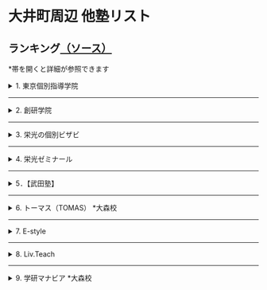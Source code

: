 # 大井町周辺 他塾リスト

## ランキング[（ソース）](https://www.jyukunavi.jp/rank/s1133228.html?gclid=EAIaIQobChMI0ZzTyfyY7wIVGHZgCh3l0gLmEAAYBCAAEgLOn_D_BwE)
*帯を開くと詳細が参照できます

<details>
<summary>1. 東京個別指導学院</summary>

# 東京個別指導学院 大井町教室
*必須項目は★マーク
- [★所在地](#所在地)
- [★大井町教室までのアクセス](#大井町教室までのアクセス)
- [★電話番号](#電話番号)
- [会社概要](#会社概要)
- [★特徴（アピールポイント）](#特徴アピールポイント)
- [大井町教室の進学実績](#大井町教室の指導実績)
- [★口コミ](#口コミ-ソース)
- [★料金詳細](#料金詳細-ソース)

[全体的情報詳細のソース](https://www.kobetsu.co.jp/school/detail/161/)

## 所在地
[〒 140-0014 東京都品川区大井１－１０－３YKビル　５Ｆ](https://www.google.co.jp/maps/place/%E6%9D%B1%E4%BA%AC%E5%80%8B%E5%88%A5%E6%8C%87%E5%B0%8E%E5%AD%A6%E9%99%A2+%E5%A4%A7%E4%BA%95%E7%94%BA%E6%95%99%E5%AE%A4%EF%BC%88%E5%80%8B%E5%88%A5%E6%8C%87%E5%B0%8E%E5%A1%BE%EF%BC%89/@35.6074414,139.7331968,15z/data=!4m5!3m4!1s0x0:0xca5f8bca7d64ed0f!8m2!3d35.6074414!4d139.7331968?hl=ja&shorturl=1)

## 大井町教室までのアクセス
JR大井町駅中央改札を出て右手の階段から1Fへ下りると、正面に「阪急百貨店（大井食品館)」、右方向に「イトーヨーカドー(大井町店)」、その右に東急大井町駅が見えます。東急大井町駅方面に進み、突き当たりを左折して「イトーヨーカドー」に沿って約100m進むとある「YKビル」の5Fが大井町教室です。※1Fに「紳士服のアオキ(大井町駅前店)」があります。

- ＪＲ京浜東北線　大井町駅　西口　徒歩２分
- 東京臨海高速鉄道りんかい線　大井町駅　出口B　徒歩２分
- 東急大井町線　大井町駅　改札口　徒歩２分

## 電話番号
0120-79-3759（月～土：9:30～21:30　日・祝：9:30～21:30）

## 会社概要
### 沿革
株式会社東京個別指導学院は、東京都新宿区に本社を置く、個別指導教育を中心とした教育関連企業。1965年6月、葵商事株式会社の商号をもって設立。1985年、馬場信治氏によって、有限会社日本教育研究会（実質上の存続会社）が設立された。1998年9月、株式の額面を1株50,000円から1株500円に変更するため、葵商事（形式上の存続会社）と合併。同日をもって商号を、株式会社日本教育研究会に変更した。1999年12月15日付けで称号を株式会社日本教育研究会より、株式会社東京個別指導学院に変更した。

### 事業内容
東京個別指導学院は、生徒1人ひとりの「目的別」「能力別」「性格別」に対応した学習指導を行う。個別指導塾事業を中心とし、ベネッセサイエンス教室・ベネッセ文章表現教室事業、CCDnet事業も展開している。

### 経営方針
東京個別指導学院は、成績向上を目的として勉強を教えるだけではなく、子どもたちが学習上の成功体験を積むことにより自信をもち、「やればできるという自信　チャレンジする喜び　夢を持つ事の大切さ　私たちはこの3つの教育理念とホスピタリティをすべての企業活動の基軸とし笑顔あふれる「人の未来」に貢献する」との企業理念に基づいて持続的な企業価値の向上を実現することを基本方針としている。

## 特徴（アピールポイント）
～大井町教室の特徴～
- [伸ばす/指導メソッド]
  - 受験合格も、成績アップも。1人ひとりの目標達成をサポート。
- [導く/学習システム]
  - 学習計画から進捗管理まで。お子さまにぴったりの学び方をご提案。
- [支える/サポート体制]
  - 通いやすい、学びやすい。自由度の高い通塾スタイル＆学習環境。

～大井町教室の特徴（詳細）～
- [特徴1]
  - あなたが勉強したいときにいつでも使える自習室完備！ 自習スペースは開校時であれば、 いつでも使えて質問もできます。
  - 「授業は週2日 + 自習週4日」で毎日来るという生徒さんも沢山いらっしゃいます。　利用時間に関しましてはお気軽にご相談ください。 
- [特徴2]
  - あなたが選んだ先生だから、やる気もUPします。
  - 東京個別なら先生が選べる、担当講師制度があります！ 「やる気」には講師との相性が大事です。 学校や今までの塾の先生で「合わないなぁ」と感じた経験はありませんか？
  - 東京個別なら受験までの信頼できるあなたのパートナーを指名することが可能です。 分からないところはもちろん、勉強の方法や過去問題・弱点の分析など、あなたの選んだ担当の先生が親身に対応してくれるので、もうあなたは受験やテストまで「一人じゃありません」。
  - また、東京個別なら選べる講師、選べる日程なので、部活動との両立も可能です。
- [特徴3]
  - あなたの夢や目標に合わせた、あなただけの授業を提供します。
  - 先生が用意する授業をただ進めるだけでなく、学校の授業でわからなかったところや宿題の質問にもお答えします。
  - 勉強方法や進め方、持っている特徴や癖は人それぞれ違います。あなたにピッタリな勉強法で自信をつけませんか？
- [特徴4]
  - あなたの夢が加速する！個別 × 映像授業＜V - style＞で3倍の効率のより学習スピードを実現！
  - 映像授業については「見っぱなし」「やりっぱなし」という不安や問題点をイメージされる方も多いのではありませんか？？　しかし、東京個別指導学院の映像授業＜V - style＞は違います！
  - 映像を見るだけではなく、専門の問題集と合わせて【高速演習】が可能となり、利用状況や理解状況の把握、【進捗管理】を行う面談も毎週実施いたします。
  - しかも自宅や学校、教室で24時間好きな時に何度も見られる手軽さ。お持ちのPCやスマートフォンからも視聴が可能だからいつでも見られます。


～安心して通える、快適に過ごせる充実の学習環境～
- 無料で使用できる自習席。集中しやすいと評判です。
- 対応テキストは十分な種類・量を準備。お子さまの課題や目標に合わせて対応していきます。
- 大井町教室近隣の学校情報を把握。行事や定期テストにしっかりと対応しています。

～高校生・中学生・小学生 目的別メニュー～  
[高校生]  
1人ひとりの目標にぴったりの対策を。
- 大学受験対策
- 定期テスト対策
- 推薦対策
- 英語資格検定対策
- 内部進学対策

[中学生]  
志望校合格、成績アップ、1人ひとりの目標に完全対応。
- 高校受験対策
- 私立中補修・内部進学
- 定期テスト対策
- 英語検定対策

[小学生]  
1人ひとりの学びを伸ばす、目的別学習プラン。
- 中学受験対策
- 英語対策
- 中学入学準備
- 小学校サポート



## 大井町教室の指導実績
[高校]  
-公立-  
日比谷高等学校、小山台高等学校、国際高等学校、三田高等学校、目黒高等学校、雪谷高等学校、つばさ総合高等学校、世田谷総合高等学校、美原高等学校、桜町高等学校、大崎高等学校、八潮高等学校、太田桜台高等学校、田園調布高等学校、広尾高等学校、上野高等学校、両国高等学校、桜修館中等教育学校

-国立・私立-  
かえつ有明高等学校、学習院高等科、駒澤大学高等学校、慶應義塾高等学校、香蘭女学校高等科、女子聖学院高等学校、森村学園高等部、杉並学院高等学校、正則高等学校、青陵高等学校、川村高等学校、多摩大学目黒高等学校、大原学園高等学校、東海大学付属高輪台高等学校、日本大学豊山女子高等学校、朋友学院高等学校、立正大学付属立正高等学校、雙葉高等学校、國學院高等学校

[中学校]  
-公立-  
小石川中等教育学校、桜修館中等教育学校、伊藤学園、日野学園、品川学園中学校、八潮学園中学校、港南中学校、大崎中学校、浜川中学校、東海中学校、戸越中学校

-国立・私立-  
開成中学校、桜蔭中学校、高輪中学校、青陵中学校、東京女学館中学校、多摩大学目黒中学校、安田学園中学校、八雲学園中学校、トキワ松学園中学校、学習院女子中等科、立正大学付属立正中学校、大妻中学校、帝京中学校、本郷中学校

[小学校]  
-公立-  
豊葉の杜学園小学校、立川小学校、伊藤学園小学校、品川学園小学校、日野学園、城南第二小学校、御殿山小学校、馬込第三小学校、台場小学校、戸越小学校、港南小学校

-国立・私立-  
立教小学校、学習院初等科、小野学園小学校、昭和女子大学付属昭和小学校、新渡戸文化小学校

## 口コミ [(ソース)](https://www.jyukunavi.jp/hyouban/blist/k31696.html)

### 料金
- 特に不満はないです。指導料と会員管理費が別になっておりわかりやすいと思います。
- 料金は個別抗議なので、多少高くても仕方ないと思ってますが、安くはないです。
- １対２(違う学年の学生が一人の先生に教えてもらう)なので、料金が高くなるかとはわかりますが、やはり、割高感はあります。
- 高すぎるというわけではないかもしれませんが、やはり高いです。
- 料金は高いと思いますが、個別指導なので仕方ない部分もあるとは思います。
- 個別なので仕方ないとは思いますが高いと思います。
- 個別なので料金は高いです。受験期には料金も更に上がりますが、その分親の要望にも応じてくれるので良いかと思います。

### 講師
- まだ三回なので判断に難しいが、ネガティヴな印象なく、保護者としては信頼しています。穏やかに接してくださっているようで、本人も安心して受けています。
- 個別に指導してくださるので、講師との相性は大きくなってしまうのですが、今のところ大きな問題はないので。
- とても信頼てきる先生と、そうでない先生がいらっしゃいます。
- とても良い先生もいれば、普通レベルの先生もいました。
- 講師が優秀でレベルが高かったです。細やかな指導が良かったです。
- 講師が優秀でレベルが高く、熱心な指導が良かった。成績も上がった。
- 同じ先生にお願いすると講習期間のコマ数が多い時に予定が合わない
- 楽しく取り組めているようです。まだ３回しか行ってないのですが、初回の感想では、「楽しかった！」といってくれて、安心しました。国語は、読むことに対する抵抗感が大きいので、一筋縄ではいかないかと思っています。
- 適切に指導していただいているようです。わかりやすいとのことです
- 受験前の子どもの気持ちに寄り添って下さる大学生の先生がおられた事が良かった。もう1人の先生には沢山問題を解かされ、暇な時間がないくらい時間内はみっちり勉強に集中できるようです。子どもの満足度は高いです。

### カリキュラム
- 今のところシラバス的なものは無いので、計画内容は知りたいです。計画設定のタイミングなど含めて詳しく知りたいです。本人にもその計画を理解してそれに向かって、学習習慣を身につけて欲しいです。
- 個別指導なので、カルキュラムなどは、教室授業よりはいくらかは生徒に合わせてもらえるようだ。
- 個別指導なので、その学生に合ったカリキュラムを組んでくださいます。
- 本人にあったカリキュラムや教材を相談して決めてくださったので良かったと思います。
- 一人一人にあった教材を見つけていただき、無理のないカリキュラムを組んでもらいました。
- 個人に合ったものを用意してもらいました。また、季節講習も細かな計画のもと進めていただきました。
- 教材は必要なものだけを購入（書店で購入）するのでレベル的にも使いやすさも子供に合うもので勉強できます。
- 個別のためカリキュラムは自由にできるところが良い点だと思います。
- 個人指導なので、希望する内容を伝えられる点が良いと思います。

### 塾の外環境
- 自宅から近い場所で検討していたので交通の便は問題ありません。治安もそう悪くはないと思ってます。
- 駅前のやや人通りの多い場所にあり、夜でも危険は少ないと思います。ただ、時間帯によっては酔っぱらいもいます。
- 駅前で便利な立地ですが、居酒屋なども多く少し不安はありました。
- 駅前で便利な立地でした。小腹が空いた時には、近くに買いに行ける店もあります。
- 駅前にあるので交通の便は良かったです。また、夜遅い授業の後でも明るい道で帰路につけたので、安心できました。
- 駅から近く、近くに大型スーパーもあり人通りも多いので安全で便利です。

### 塾の内環境
- 塾内の環境整備は悪くはないが、充実しているかどうかは何ともいえないです。
- 入り口の新型コロナウイルス対策などは、十分だと思いました。
- 室内は明るくきれいな環境です。自習室があり、授業のない日も使わせてもらえました。
- 教室内はとても明るくきれいで、勉強にも集中できる環境だったと思います。
- 清潔感があり、静かな環境が整っていると感じました。自習するのにも良いと思います。
- 清潔感はありました。勉強をする環境としては、申し分なく感じました。
- 綺麗で静かで整理整頓されているので集中して勉強が出来る環境にあると思います。
- 落ち着いた雰囲気で勉強にとりくめるようですが、長時間で、足が伸ばせないのが苦しいとのこと。見学のときに、授業する場所の狭さは気になりました。
- 清潔で綺麗にされているようです。とくに問題は見当たりません。電車が近いのですが気になりませんでした。
- 広く、明るく、活気ある受付や室内。自習スペースは狭そうだが、なんとかやっているようです。

## 料金詳細 [(ソース)](https://jyukumiru.com/columns/articles/5112)
- 費用の内訳は授業料と設備費で、入会費・年会費は無料
- 東京個別指導学院に通塾すると、授業料に加えて、月額3024円の設備費がかかります。ほかの塾とは違い、入会費や年会費は無料です。ただし、入会時に授業料2ヶ月分を事前に振り込む必要があります。

### 小学生
下記は、月額制である東京個別指導学院の料金を1ヶ月が4週間として考えて算出した、60分当たりの料金です。  
また、本来の授業z間に対する月額料金は、括弧内に記載しています。
東京個別指導学院では、小学1年生から通塾が可能です。授業時間については、小学3年生までは1コマが50分となります。  
週の通塾回数は、勉強の進捗度などに応じて、自由に選択して受講できます。  
小学4年生と小学5年生は、選択する通塾回数とコースが同じであれば、料金は同じです。週の通塾回数が増えた際も、同額ずつ増えていく仕組みです。

1. 講師：生徒 = 1：1（エクセレントコース）  

|学年|年額 / 月額|60分あたり（週1回 / 週2回）|
:---: | :---: | :---: 
|～小学3年生|週1回：約326,592円 / 約27,216円（50分）<br>週2回：約575,424円 / 約47,952円（50分）|週1回：約5,103円（60分あたり）<br>週2回：約3,596円（60分あたり）| 
|小学4・5年生|週1回：約408,240円 / 約34,020円（80分）<br>週2回：約719,280円 / 約59,940円（80分）|週1回：約6,378円（60分あたり）<br>週2回：約2,809円（60分あたり）|
|小学6年生|週1回：約414,720円 / 約34,560円（80分）<br>週2回：約725,760円 / 約60,480円（80分）|週1回：約6,480円（60分あたり）<br>週2回：約2,835円（60分あたり）|

2. 講師：生徒 = 1：2

|学年|年額 / 月額|60分あたり（週1回 / 週2回）|
:---: | :---: | :---: 
|～小学3年生|週1回：約217,728円 / 約18,144円（50分）<br>週2回：約360,804円 / 約30,067円（50分）|週1回：約5,443円（60分あたり）<br>週2回：約2,255円（60分あたり）| 
|小学4・5年生|週1回：約272,160円 / 約22,680円（80分）<br>週2回：約451,008円 / 約37,584円（80分）|週1回：約4,252円（60分あたり）<br>週2回：約1,761円（60分あたり）|
|小学6年生|週1回：約277,344円 / 約23,112円（80分）<br>週2回：約458,784円 / 約38,232円（80分）|週1回：約4,333円（60分あたり）<br>週2回：約1,792円（60分あたり）|

### 中学生
次に、中学生の料金をご紹介します。以下の60分あたりの料金は、月額制である東京個別指導学院の料金を1ヶ月が4週間として考えて算出したものです。  
中学生の場合、東京個別指導学院では、全学年とも1回の授業時間は80分です。そのため、本来の授業時間に対する月額料金は、括弧内に記載しています。  


1. 講師：生徒 = 1：1（エクセレントコース）

|学年|年額 / 月額|60分あたり（週1回 / 週2回）|
:---: | :---: | :---: 
|中学1・2年生|週1回：約414,720円 / 約34,560円（80分）<br>週2回：約725,760円 / 約60,480円（80分）|週1回：約6,480円（60分あたり）<br>週2回：約2,835円（60分あたり）| 
|中学3年生|週1回：約438,048円 / 約36,504円（80分）<br>週2回：約749,088円 / 約62,424円（80分）|週1回：約6,844円（60分あたり）<br>週2回：約2,926円（60分あたり）|

2. 講師：生徒 = 1：2


|学年|年額 / 月額|60分あたり（週1回 / 週2回）|
:---: | :---: | :---: 
|中学1・2年生|週1回：約277,344円 / 約23,112円（80分）<br>週2回：約458,784円 / 約38,232円（80分）|週1回：約4,333円（60分あたり）<br>週2回：約1,792円（60分あたり）| 
|中学3年生|週1回：約298,080円 / 約24,840円（80分）<br>週2回：約479,520円 / 約39,960円（80分）|週1回：約4,657円（60分あたり）<br>週2回：約1,873円（60分あたり）|


### 高校生・浪人生
高校生、もしくは浪人生が、東京個別指導学院に通塾した際の、60分あたりの料金を紹介。  
60分あたりの料金は、月額制である東京個別指導学院の料金を、1ヶ月が4習慣として考えて算出しました。  
さらに、高校生や浪人生の場合、東京個別指導学院では、全学年ともに1回の授業時間は80分です。  
そのため、本来の授業時間に対する月額料金は、括弧内に記載しています。

1. 講師：生徒 = 1：1（エクセレントコース）

|学年|年額 / 月額|60分あたり（週1回 / 週2回）|
:---: | :---: | :---: 
|高校1・2年生|週1回：約453,600円 / 約37,800円（80分）<br>週2回：約764,640円 / 約63,720円（80分）|週1回：約7,087円（60分あたり）<br>週2回：約2,986円（60分あたり）| 
|高校3年生・浪人生|週1回：約474,336円 / 約39,528円（80分）<br>週2回：約798,336円 / 約66,528円（80分）|週1回：約7,411円（60分あたり）<br>週2回：約3,118円（60分あたり）|


2. 講師：生徒 = 1：2

|学年|年額 / 月額|60分あたり（週1回 / 週2回）|
:---: | :---: | :---: 
|高校1・2年生|週1回：約313,632円 / 約26,136円（80分）<br>週2回：約497,664円 / 約41,472円（80分）|週1回：約4,900円（60分あたり）<br>週2回：約1,944円（60分あたり）| 
|高校3年生・浪人生|週1回：約329,184円 / 約27,432円（80分）<br>週2回：約528,768円 / 約44,064円（80分）|週1回：約5,143円（60分あたり）<br>週2回：約2,065円（60分あたり）|

### 特別講習の料金
東京個別指導学院では、春・夏・冬の年3回、特別講習期間があり、通常よりも安く授業を追加できます。  
春・夏・冬の特別講習期間ごとでは、追加料金は変わりません。ただし、東京個別指導学院では、生徒一人一人でカリキュラムが違い、教室によっても料金が異なる可能性がある。

- 小学生

|学年|1:1（60分あたり）|1：2（60分あたり）|
:---: | :---: | :---: 
|〜小学3年生|約5,184円（60分あたり）<br>約4,320円（50分あたり）|約2,851円（60分あたり）<br>約2,376円（50分あたり）| 
|小学4・5・6年生|約4,050円（60分あたり）<br>約5,400円（80分あたり）|約2,592円（60分あたり）<br>約3,456円（80分あたり）|

- 中学生

|学年|1:1（60分あたり）|1：2（60分あたり）|
:---: | :---: | :---: 
|中学1・2年生|約4,050円（60分あたり）<br>約5,400円（80分あたり）|約2,673円（60分あたり）<br>約3,564円（80分あたり）| 
|中学3年生|約4,050円（60分あたり）<br>約5,400円（80分あたり）|約2,835円（60分あたり）<br>約3,780円（80分あたり）|

- 高校生

|学年|1:1（60分あたり）|1：2（60分あたり）|
:---: | :---: | :---: 
|高校1・2年生|約4,252円（60分あたり）<br>約5,670円（80分あたり）|約2,835円（60分あたり）<br>約3,780円（80分あたり）| 
|高校3年生・浪人生|約4,455円（60分あたり）<br>約5,940円（80分あたり）|約2,916円（60分あたり）<br>約3,888円（80分あたり）|

</details>

***

<details>
<summary>2. 創研学院</summary>

*必須項目は★マーク
- [★所在地](#所在地-1)
- [★大井町教室までのアクセス](#大井町教室までのアクセス-1)
- [★電話番号](#電話番号-1)
- [会社概要](#会社概要-1)
- [★特徴（アピールポイント）](#特徴アピールポイント-1)
- [大井町校の進学実績](#大井町校の進学実績)
- [創研学院【首都圏】のコース](#創研学院首都圏のコース)
- [★口コミ](#口コミソース)
- [★料金詳細](#料金詳細-ソース-1)

[全体的情報詳細のソース1](https://www.souken-gakuin.com/cms/ooimachi)
[全体的情報詳細のソース2](https://www.jyukunavi.jp/detail/9656.html)

## 所在地
[〒140-0011　品川区東大井5丁目17‐2 林ビル 3F･4F](https://www.google.com/maps/d/viewer?mid=1fN35_Wcha-_hUZt0EVkf0C6_Sy97S8fY&hl=ja&ll=35.60687330000002%2C139.7354858&z=11)  
(*[Google Map](https://www.google.com/maps/dir//35.6068733,139.7354858/@35.6069185,139.7355739,19.21z))

## 大井町教室までのアクセス
- JR京浜東北線 他各線（東急・りんかい） 大井町駅 徒歩約1分
- 京急本線 鮫洲駅 徒歩約7分
- 京急本線 青物横丁駅 徒歩約8分
- 東急大井町線 下神明駅 徒歩約11分
- 京急本線 立会川駅 徒歩約12分

各駅から徒歩1分

## 電話番号
|種類|番号|
--- | ---
|フリーダイアル|0120-773-169|
|電話番号|03-3450-7170|
|FAX番号|03-3450-8866|

## 会社概要
### 企業理念
私たちは学習する人々に学習の手助けとなるサービス、情報、モノを提供し、喜ばれることで社会に貢献します。  
このことを通じて私たちは、自分の生活を豊かにし、満足できる生き方を各人が創造することを目指します。

1. お客様への感謝
2. 時代への挑戦
3. 仲間への共感

### 経営方針
1. 「地域No1の好感を持たれる塾づくり」  
これが私たちの当面の行動目標です。  
清潔で整理整頓された学習環境、お客様（生徒・保護者）第一主義に徹するサービスが大前提です。  
より好感を持たれ、より信頼感を増すために自分は何をどうするか。  
自分で考え、自分で行動する人がヒューマン・ブレーンの社員です。  

2. わが社は一定の規律を持った「個人塾」「個人経営者」の集合体でもあります。授業や生徒指導・校舎運営のための知識・技術の向上はもちろん、自らの判断力を高め、素早く行動に移せる強い集団を目指します。

## 特徴（アピールポイント）
～校舎全体の特徴～
- 指導方針
  - 卓越した指導技術を備えた講師が授業を行っており、生徒一人ひとりを大切に育てています。志望校合格を第一目標とし、将来的に自らの力でハードルを乗り越えらえるように成長することも目標としています
- カリキュラム
  - 入試では満点を取らなければいけないということはありません。志望校合格に向けて、必要な合格点をとるために、入試に重要な分野に絞り込みカリキュラムを組んで授業を行っています 
- point
  - 「復習中心」で効率の良い学習！
  - 「重点分野集中」で、志望校へ！長文記述対策も実施！
  - 「習熟度を確認」し、めんどうみよく学習指導を実施！
- 地域密着で志望校合格を目指す進学塾です！
  - 創研学院は地域密着を目指し、各校舎で地域にあった独自の取り組みを行っています。生徒一人ひとりにしっかりと指導を行い、入試で合格点を確実に取れることを目標とし、志望校合格を目指していきます
- ＜創研学院の指導方針＞
  - [復習を重点的に！]  創研学院では、復習を重点的に指導しています。予習を行うよりも学習したことを確実に習得するため、復習を習慣化することが大切だと考えています。
  - [入試での重点分野を集中的に指導！]  入試ではどの強化も満点を取らなければいけないということはありません。すべて満点を取るような学習ではなく、合格に必要な分野を絞り、そこを重点的に指導いたします。必要な分野は基礎から応用までしっかり習得できるようにカリキュラムを組んでいます
  - [きめ細やかに習熟度を確認！]  毎時間のチェックテストに加え、小学生は毎月の月例テスト、中・高生は定期的に学力テストを行っています。日々の学習でどれだけ習熟できているかを確認しており、講習会の終了時にもテストを行い生徒の学力状況を常に把握しています。
  - 創研学院では、志望校合格を第一目標にしておりますが、志望校に合格すると目標を見失ってしまったり、入学後の授業についていけなくなってしまうこともあります。その後の人生において、生徒が自ら「学び」「考え」「創造・研究し」「判断し」「解決する」能力を、受験勉強を通して育成することも目標にしています

～大井町校舎の特徴～
- 先生がいます！自習ルーム
  - 授業前後の自習室で質問をしたり、欠席分の授業の補修をしたり、弱点補強が可能です。先生が必ずいます。帰宅してしまうと学習しにくいお子様も、自習室で宿題や課題を仕上げることで、学習が継続しやすくなります。（＊現在は生徒間の間隔をあけて実施しております）
- 長文記述＆理社の記述
  -  長文記述問題が上位校入試の定番となっています。私たちは国語長文のみならず、理科・社会の記述・説明の力を上げるべく様々な取り組みを実施しています。また、すぐ出題されそうな最近出版された話題の小説、エッセイ、科学的説明文などにも気を配り、プリント形式で演習を進めています。(※現在は生徒間の間隔をあけて実施しております）
- 豊富なコミュニケーション
  - 保護者面談年３回以上実施、保護者会年４回以上実施、ご家庭と連絡を密にとり指導に活かしています。進路指導もお子様の学力や性格、そして ご家庭の意向をふまえてアドバイス・フォローをいたします。
- 小4時は振替が可能！
  - 私たちはできる限り、スポーツや習い事と塾を両立させたいと考えています。このことが可能になるように、小４のうちは様々な曜日の組み合わせで学習できるようになっています。ですので、旅行や病気で欠席したりした場合も、他の曜日に実施される同じ内容の授業に振り替えることで、学習内容の抜けも防げます。
- お家の方も安心の自社開発アプリ
  - 入退室時にQRコードを読み込むと、瞬時に入退室の案内がスマートフォンのアプリで通知されます。お迎えや待ち合わせ、帰宅後の食事の準備が容易に出来ます。また、面談やイベントの予約がアプリ内でできるようになりました。
- 卒業しても来たい塾
  - 大井町校には、卒業生たちがよく遊びに来てくれます。大学生だけでなく、社会人も顔を見せてくれるのです。生き物や植物がいつもあるこの空間は、卒業生たちにとって『みんなで楽しく頑張った場所』なのです。これからも、そんな校舎であり続けられるよう、生徒たち・保護者の皆様にとってより良い校舎を目指します。

## 大井町校の進学実績
[小学校]  
立会、大井第一、品川、城南第二、八潮、御殿山、台場、豊葉の杜、浅間台、戸越、三木、伊藤、港陽、etc...  

[中学入試]    
【私立・国立】  
筑波大駒場、開成、女子学院、渋谷幕張、聖光学院、豊島岡、筑波大附属、西大和学園、愛光、慶應普通部、慶應湘南藤沢、慶應中等部、武蔵、浅野、早稲田、海城、浦和明の星、サレジオ学院、洗足学園、鴎友学園、芝、渋谷渋谷、学芸大世田谷、学芸大国際、立教池袋、立教新座、東邦大東邦、栄東、青山学院、学習院、吉祥女子、暁星、鎌倉学園、逗子開成、城北、巣鴨、早稲田佐賀、都市大付属、東洋英和、法政大学、法政大二、本郷、明大明治、立教女学院、大妻、光塩女子、頌栄女子、中大附属、専修大松戸、城北埼玉、神大附属、淑徳与野、開智、中大横浜、世田谷学園、広尾学園、攻玉社、創価、高輪、東京農大一、大宮開成、獨協埼玉、西武文理、日本女子大、山手学院、鎌倉女学院、江戸川学園取手、普連土学園、大妻多摩、共立女子、香蘭女学校、國學院久我山、横浜国大鎌倉、早稲田摂陵、品川女子、成城学園、田園調布、日大藤沢、カリタス女子、森村学園、湘南学園、桐光学園、日本大学、東京女学館、富士見、成城、山脇学園、芝浦工大、獨協、恵泉女学園、都市大等々力、日大二、三輪田学園、青稜、跡見学園、八雲学園、昭和女子大、大妻中野、国府台女子、東京電機大、関東学院、神奈川学園、藤嶺学園藤沢、自修館、横浜富士見丘、青山横浜英和、聖セシリア女子、実践女子、長崎日大  

【都立】  
小石川中等教育、桜修館中等教育  

[高校入試]  
○東京  
【国公立】  
学芸大附属、西、国立、戸山、青山、東工大科学技術、立川、駒場、小山台、国分寺、竹早、国際、小松川、町田、武蔵野北、豊多摩、東、神代、目黒、深川、雪谷、晴海総合、総合芸術、杉並、富士森、つばさ総合、本所、科学技術、小岩、桜町、紅葉川、芝商業、第一商業、足立新田、農業など  
【私立】  
早稲田実業、早稲田高等学院、明大明治、国際基督教大学、青山学院、城北、中大杉並、中大附属、明大中野、法政大学、明治学院、日大二、錦城、農大一、明学東村山、日大鶴ヶ丘、佼成学園、青稜、専大附、日大櫻丘、都市大等々力、聖徳、玉川学園、東海大高輪台、多摩大目黒、東京家政大附、関東国際、東洋大京北、淑徳巣鴨、淑徳、杉並学院、安田学園、城西大城西、駒込、東京、女子美、正則、朋優学院、立正大立正、サレジオ高専、玉川聖学院、二松學舎、富士見丘など  

○神奈川  
【国公立】  
川和、横浜サイエンス、緑ヶ丘、多摩、小田原、平塚江南、鎌倉、市立金沢など
【私立】  
慶應義塾、法政二、中大横浜、鎌倉学園、山手学院、日本女子大附、桐蔭学園、日大藤沢、藤嶺藤沢、横浜隼人、横須賀学院、鵠沼、湘南工科大附など  

[大学入試]  
【国公立】  
東京、京都、大阪、北海道、東京外国語、防衛医科、横浜国立、筑波、東京農工、千葉、東京学芸、お茶の水女子、東京藝術、埼玉など  
【私立】  
慶應義塾、早稲田、上智、青山学院、関西医科、国際基督教、杏林、法政、明治、立教、東京理科、中央、明治学院、日本、北里、日本女子、学習院、國學院、芝浦工業、明治薬科、東京女子、東洋、昭和女子など

## 創研学院【首都圏】のコース
<table border="0" cellspacing="0" cellpadding="0" class="top-shinfo-list tab-course">
									<tbody>
																					<tr>
												<th>ジュニアコース（無料コースあり）</th>
												<td>■勉強の習慣を楽しく身につけます。<br />
年長～小学2年生は皆で考えて刺激し合いながら思考力を高めるクラス授業と、一人ひとりの学力に合わせてフォローする個別学習時間に分かれて実施中です！<br />
また、毎週水曜・土曜は図形・数論等の算数分野や文章作成の国語分野等の考える力を養う無料オープン授業も実施中です！<br />
</td>
											</tr>
																					<tr>
												<th>小3コース（無料コースあり）</th>
												<td>■中学受験準備として、一人ひとりに配慮したフォローを行います。<br />
小学３年生は中学受験の準備として、皆で考えて刺激し合いながら思考力を高めるクラス授業<br />
一人ひとりの学力に合わせてフォローする個別学習時間に分かれて実施中です！<br />
また、毎週水曜、土曜は図形、規則性、数論、推理等考える力を養う無料算数オープン授業も実施中です！<br />
</td>
											</tr>
																					<tr>
												<th>中学受験コース</th>
												<td>■私国立中学の受験コースです。<br />
創研学院の中学受験コースでは、やる気・興味を引き出す授業が展開されており、楽しく勉強に取り組めます。<br />
宿題ノートチェックや個別課題、テスト直し、生徒面談などで学習姿勢を育て、保護者会、面談などによりお子様の性格や適性、家庭のご意向をふまえて、受験勉強をサポートし、最上位校～地元人気校へ合格させています。<br />
</td>
											</tr>
																					<tr>
												<th>都立中受検コース</th>
												<td>■都立中学の受検コースです。<br />
人気の都立中学合格のため、論理的思考を育て、社会・文化的分野などの資料の読み取りと表現・作文などの訓練をします。各校の特徴に合わせた指導で合格を目指します。<br />
</td>
											</tr>
																					<tr>
												<th>実力練成コース（公立中進学）</th>
												<td>■学校の内容を中心に確実な実力を練成します。<br />
高校受験への基礎固め・準備を行います。中学受験ではなく、高校受験に目標を置いて学習するコースです。<br />
中学進学までに英語や算数、国語の基礎学力を固めます。そして、特に英語の力をつけ、中１の１学期の最初の定期テストで高得点を取り、よい学習ペースにのせていくことが目標です。<br />
</td>
											</tr>
																					<tr>
												<th>高校受験コース</th>
												<td>■私立・公立高校受験へ向けた受験コースです。<br />
定期テスト前の勉強だけでは実力は伸びません。トップ校を狙う勉強の仕方・考え方を指導し、実力を伸ばします。レベルに応じた問題を順序立てて演習し、間違った問題のやり直しを徹底します。だから学力が確実に定着し、実力が伸びます。３５０点の生徒は４００点へ、４００点から４５０点へ、的を絞った指導で効率よく学力をＵＰします。<br />
</td>
											</tr>
																					<tr>
												<th>私国立中高一貫校コース</th>
												<td>■在籍校に合わせ、中学・高校の学習内容を指導します<br />
ターゲットは大学入試です。中上位私立中学・高校生を対象に、中高一貫で指導します。塾通いと部活や習い事との両立を応援しつつ、学習習慣や基礎学力を高めます。授業後に自習室を利用して、宿題を済ますこともでき、ご家庭に過度の負担を求めず、大学受験の助走として適度な塾通いが可能です。<br />
</td>
											</tr>
																					<tr>
												<th>大学受験コース</th>
												<td>■志望大学の合格を目指し、苦手科目を徹底克服！<br />
高校の学習量は中学校の比ではなく、日々、効率的に学習を進めることが、大学入試に直結します。上位クラスでは高１で高校数学をひと通り終え、難関大学への足がかりとします。（中位クラスも高２で終了します。）学校の進度より速いため、随時補習を行い予習を進めています。<br />
</td>
											</tr>
																					<tr>
												<th>個別指導コース</th>
												<td>■部活や習い事、学校の学習と受験勉強の両立をサポート<br />
ご家族の急な用事や病気による欠席、部活動や習い事等の予定変更が入っても心配無用！振り替え制度を活用する事で欠席した分の指導を他の日に受けられます。<br />
<br />
■一度に複数科目の学習が可能<br />
１コマ９０分の間に２教科の学習も可能。自分自身の苦手分野を徹底的につぶしていくもよし、今のレベルよりワンランク上を目指すもよし。各分野のエキスパート一人ひとりが、万全の体制で指導します。<br />
</td>
											</tr>
																					<tr>
												<th>公立中高一貫校受験対策コース</th>
												<td>■都立小石川、桜修館、神奈川県立平塚中など、毎年合格者多数！公立一貫中入試に必要な思考力と記述力は一朝一夕には身につきません。理由を考えたり、どのようにして解答にたどりついたのか。課題は一人ひとり異なります。創研学院では徹底しためんどうみで、できるまでとことんつきあいます。授業は少人数制で行い、生徒の個性を把握した講師が、授業、自習室で個々の生徒と向き合います。画一的な教材で問題を解くだけの授業は行いません。生徒とのコミュニケーションを大切にし、それぞれの長所を伸ばしていきます。</td>
											</tr>
																			</tbody>
								</table>

## 口コミ[(ソース)]()
### 料金
- 面倒見が良い分なのか、月額の金額が高いと感じる。季節講習を含めて年間でいくらかかるのか知りたかった
- 夏期講習などの長期休暇は受講必須なので帰省の予定が組みにくいです
- 他よりはリーズナブルな感じ。自分たちでは教えられないから仕方ない
- 近くの、比較対象になったほかの塾より、若干安かったようなイメージ
- 小学生低学年は安かったです。高学年からだんだんとと高くなるようです
- よくわかりませんがほかの塾と比べたら安い方なんじゃないでしょうか
- どこも同じだと思いますが、高額だと思います
- 

### 講師
- すぐに電話をかけてくれて、保護者にも子供にも説明が丁寧だと感じ
- 授業が終わってからも講師が分からないところを教えてくれて、面倒見が良いです
- 授業の質まではよくわからないが、生徒の様子などの連絡はよくできていたと思う
- 友達みたいな先生で生徒をコントロールできてない感じがしました
- 先生はとてもやさしいです。怒ったりせずに友達のような距離の近さで教えてくださいます
- まだ入会して2か月なので良し悪しまではわからないが、とても親身で面倒見が良い印象です
- とても親身になっている雰囲気があった。採点など、間違っているのに正解になっているところもあった。もう少し細かくチェックしてもらえると助かる
- 授業での様子などをこまめに電話で連絡いただき、安心して預けられました

### カリキュラム
- そこまで難しくなさそうなので、今のところ授業にはついていけてますが、ノートの取り方をはじめに教えてくれたらありがたいと思う
- 教材の質は悪くないと思う。うちの子には量が結構多く感じる
- カリキュラムは多く子供たちは楽しく通っていました。まだ小さかったので
- 学校の内容を先取りして教えてくださいます。テスト前になるとその学校に合わせて内容が変わったりもします
- 入会してまだ2か月なので良し悪しまではわからないが、子供が抵抗なく取り組めています
- 授業終了後に宿題をするのは、復習になって、とてもよいが、家に帰った後、宿題をしたからと言って何もしないのはちょっと困った。本人のやる気次第だとは思うが・・
- まだ学校ではな洗っていない内容だったようでしたが、丁寧に教えていただき1日でみにつけてきました

### 塾の外環境
- 駅に近くて人通りがあるので安心できるが、帰りの時間が遅いので迎えにはいく人が多い
- 駅から塾までは人通りがあるけど、飲み屋の上なので帰宅時に絡まれないのか少し心配です
- 駅前だからよいんじゃない。自転車置き場があればなおよい
- 大きな駅の前なので、夜になってもにぎやかで、あまり危険はなさそう
- 駅の目の前で交通の便は最高でした。駅前の割には静かでよかったです
- 駅に近くて通いやすいと思います。夜遅くても明るい道なので安全だと思います
- 大井町駅前なので人通りもあり明るく、自宅からは徒歩で行ける距離なので便利で通いやすいです


### 塾の内環境
- みんなが勉強するのが当たり前という環境で集中しているのは良いと感じた
- コロナ対策もきちんとしていてくれて、塾の入室体質も連絡が来るので塾に行かずに遊ぶということができないようになっていてしっかり管理してくれています
- 駅から近いから電車の音がうるさそう
- 騒がしくはなかったと思う。自習室は見たことがないが、自由に使えるらしいのはいいと思う
- 小学生なのでしかも低学年だったので、集中できないのはしょうがないかと
- 全体的に少し散らかっていてきれいという印象は持ちませんでした。個人的にはトイレのにおいがあまり好きではありません
- 大手と違って教室に大人数ではなく、比較的少人数なので先生の目が届きやすく騒ぐことも少ないと思います
- アプリでの、入隊塾情報なども含めて、環境はしっかりしている
- 授業後の教室がそのまま自習室としてその日の授業の宿題を複数の先生のいる環境で出来ることがとてもよいと思います

## 料金詳細 [(ソース)](https://jyukuyobi-navi.jp/column/473/)
創研学院の料金内訳｜年間の合計費用

<table>
<tbody>
<tr>
<th style="width: 50%;">学年やコース</th>
<th style="width: 50%;">年間の合計費用</th>
</tr>
<tr>
<td>小学6年生（受験コース）</td>
<td>350,400円～908,880円</td>
</tr>
<tr>
<td>中学3年生（受験コース）</td>
<td>337,200円～874,560円</td>
</tr>
<tr>
<td>高校3年生（受験コース）</td>
<td>402,000円～1,047,360円</td>
</tr>
</tbody>
</table>

<p><strong>創研学院では、小学6年生の場合年間で350,400円～908,880円が必要となります。</strong>また、夏期講習などの期別講習費は通常の授業料と別料金となっています。</p>
<p>その他の学年やコースごとの学費が知りたい場合には、資料請求をしてみる必要があります。ここでは創研学院の各コースについて紹介するので、利用したいコースがあれば料金について調べてみましょう。</p>

<p>創研学院の授業料はコースごとに分けられています。ここでは各コースの説明と、授業料が明らかになっている個別指導コースの料金について説明します。</p>
<p><strong>創研学院の中学受験コースは小学4〜6年生を対象としたコースで、生徒の学習意欲を引き出しながら志望校合格に必要な学力をつけていきます。</strong>宿題の確認やテスト対策などを行い、定期的に面談も実施して、生徒が自分で学習する姿勢を育てます。</p>
<p>また、保護者面談も行って生徒の個性や家庭の要望なども理解して指導に生かしています。6年生の秋からは志望校に特化した対策を行い、入試問題を意識した演習問題に取り組んで実践的な力をつけます。</p>
<p><strong>創研学院の高校受験コースは、公立高校・私立高校受験を目標として応用力を育てるコースです。</strong>中学1〜2年生の段階から正しい勉強法を指導するので、早いうちに学習習慣をつけて上位高校への進学も目指せるようにしています。</p>
<p>そして入試で必要となる5科目では徹底的に演習問題に取り組むことで、入試本番で求められる応用力をつけられます。また学校の内申点対策として、定期テストの2週間前からは定期テスト対策も実施しています。</p>
<p><strong>創研学院の大学受験コースは、個別指導と集団指導の両方に対応したコースです。</strong>個別指導では生徒ごとのスケジュールに合わせた指導をし、部活動や学校行事と学習を両立しやすくなっています。</p>
<p>集団指導では、重要となる分野だけを押さえて効率よく学習を進められます。志望校のレベルに合わせてコースが用意されているので、合格に最適な指導が受けられます。また、進路指導や面談も充実しているので、安心して学習に集中できます。</p>

<p>創研学院では、苦手科目をなくすために最適な個別指導コースを用意しています。生徒の学力を把握したうえで、最適な学習カリキュラムを提案してくれます。また一人ひとりに合わせたペースで、着実に苦手を克服していくことも可能です。</p>
<table>
<tbody>
<tr>
<th style="width: 33%;">学年</th>
<th style="width: 33%;">週のコマ数</th>
<th style="width: 34%;">授業料</th>
</tr>
<tr>
<td>小学6年生（受験コース）</td>
<td>週1コマ</td>
<td>29,200円</td>
</tr>
<tr>
<td>小学6年生（受験コース）</td>
<td>週2コマ</td>
<td>52,470円</td>
</tr>
<tr>
<td>中学3年生</td>
<td>週1コマ</td>
<td>28,100円</td>
</tr>
<tr>
<td>中学3年生</td>
<td>週2コマ</td>
<td>59,400円</td>
</tr>
<tr>
<td>高校3年生</td>
<td>週1コマ</td>
<td>33,500円</td>
</tr>
<tr>
<td>高校3年生</td>
<td>週2コマ</td>
<td>60,390円</td>
</tr>
</tbody>
</table>
<p>※自由が丘校の料金となります。</p>
<p>創研学院の個別指導コースでは、受講する学年や週のコマ数によって料金が異なっています。<strong>例えば小学6年生が週1コマ受講する場合は29,200円、週2コマ受講する場合は52,470円となります。</strong></p>
<p>週のコマ数を増やせば増やすほど、料金も倍近くなっていきます。</p>
</details>

***

<details>
<summary>3. 栄光の個別ビザビ</summary>

# 栄光の個別ビザビ 大井町教室
*必須項目は★マーク
- [★所在地](#所在地-2)
- [★大井町教室までのアクセス](#大井町教室までのアクセス-2)
- [★電話番号](#電話番号-2)
- [★特徴（アピールポイント）](#特徴アピールポイント-2)
- [大井町教室の進学実績](#大井町教室の指導実績-1)
- [★口コミ](#口コミソース-1)
- [★料金詳細](#料金詳細-ソース-2)

[全体的情報詳細のソース1](https://www.eikoh-vis-a-vis.com/kyoshitsu/w9402p.html)


## 所在地
[〒140-0014 東京都品川区大井1-10-3　3階](https://www.google.com/maps/place/%E3%80%92140-0014+%E6%9D%B1%E4%BA%AC%E9%83%BD%E5%93%81%E5%B7%9D%E5%8C%BA%E5%A4%A7%E4%BA%95%EF%BC%91%E4%B8%81%E7%9B%AE%EF%BC%91%EF%BC%90%E2%88%92%EF%BC%93/@35.6074319,139.7310176,17z/data=!3m1!4b1!4m5!3m4!1s0x60188a7d40432e4b:0xc9a03200e154825b!8m2!3d35.6074319!4d139.7332063)

## 大井町教室までのアクセス
- JR京浜東北線 大井町駅
- 東急大井町線　東急大井町駅


【JR大井町駅からのご案内】  
JR大井町駅の中央口の改札を出て、右手側にあるアトレ手前の中央西方面階段を降ります。  
右方向にある東急大井町線の駅に向かって進み、イトーヨーカドーの所を左に曲がります。  
洋服のアオキが角にある信号を渡ると、1Fに東海東京証券の入っているビルが左側にあります。  
その3Fが栄光の個別ビザビ大井町校です。  


【東急大井町線大井町駅からのご案内】  
改札を出て右方向に進み、イトーヨーカドーを左手に見ながら進みます。  
洋服のアオキが角にある信号を渡ると、1Fに東海東京証券の入っているビルが左側にあります。  
その3Fが栄光の個別ビザビ大井町校です。  

## 電話番号
|種類|番号|受付時間|
--- | --- | ---
|フリーダイアル|0120-515-853|月-土>10:00-21:00 / 日祝>10:00-18:00|
|電話番号|03-3778-4231|(平日)>14:00-21:00 / (土)>10:00-21:00|

## 特徴（アピールポイント）
***～校舎全体の特徴～***  
[栄光の個別ビザビとは]  
- 先生がぴったり寄り添う！
   - 「栄光の個別ビザビ」は、栄光ゼミナールの個別指導専門塾です。学校の授業でわからないところがあっても、一人で復習や予習をするのは、なかなか難しいもの。ビザビなら、先生がわかるまでぴったり寄り添うから安心です。
- 「塾」を楽しもう！
   - ビザビでは、個別指導の良さをとことん活かし、「解き方を教える」だけにとどまらず、先生との会話を通して「わかる楽しさ」や「学ぶ楽しさ」を伝え、成績が上がって「自信がつく」ことでやる気をどんどん引きだしていきます。 

[POINT]  
- 一人ひとりにオーダーメイドの学習プラン
   - 苦手克服・成績アップ・受験対策、目標達成に最適な学習プランを一人ひとりにご提案します。
- 一人ひとりが安心できる学習環境
   - 栄光の個別ビザビは、一人ひとりが快適に集中して学習できる環境づくりに努めています。（[感染拡大防止対策]栄光の個別ビザビでは、マスク着用、教室の換気、手洗いや消毒の徹底、検温など感染拡大防止対策を徹底しています。）
      - 落ち着いた雰囲気の教室：教室は木目調の机でそろえてあり、落ち着いて勉強できます。
      - 先生1人ｘ生徒2人の形態にぴったりな授業ブース
      - 選べる双方向型のオンライン授業：ご家庭の環境やご意向によって、オンライン授業もえらべます。ZOOMを使った双方向型の個別指導です。
      - いつでも使える自立学習室【i-cot（アイコット）】：一人ひとり独立したブースタイプ。わからないときはいつでも先生に質問出来ます。
      - ウェブ学習システム【CATS@HOME(キャッツアットホーム)】：一人ひとり専用の個別復習プリントが出力でき、テスト前なども効率的に学習出来ます。
      - 学習プランを保護者と共有：学習状況や、学習目標を達成するプロセスを保護者の方にも共有するので安心です。 
- 一人ひとりに安全対策
   - 栄光の個別ビザビは、通塾時や教室内で安全対策に取り組んでいます。
      - 先生とのコミュニケーション：授業担当以外の生徒ともよくはなし、一人一人をきちんと見守るように努めています。
      - 駅前立地：ビザビの多くの教室は駅前や商店街などにあります。夕方や夜間にも安心して通塾いただけます。
      - ICカードによる入退室管理システム：教室についたらカードをかざして、到着を保護者のメールアドレスへお知らせします。
      - 緊急連絡先の共有：入塾時に緊急連絡先を確認させていただき、万が一の事故に備えています。
      - 危機管理体制：万が一の災害や事故から生徒たちを守るため、万全の態勢を整えています。
      - オンライン授業も対応：社会情勢やご家庭のご意向によって、双方向型のオンライン個別指導もお選びいただけます。

***～大井町教室紹介～***  
***[やる気を引き出す指導]***  
一人で復習や予習をするのは、なかなか大変。ビザビなら、わかるまで先生がぴったり寄り添って指導します。オリコン1位の実績・ノウハウで、やる気をどんどん引き出し、成績向上につなげます。  

***[保護者の方へ]***  
学期ごとの定期面談で、学習状況や目標達成のプロセス、受験や進路の情報について共有いたします。不安な点はいつでもお電話や追加の面談でご相談頂けます。初めての塾、初めての受験でも、安心してお任せください。  

***[POINT]***  
- 「成績が下がった」「勉強の遅れが心配」どんな不安にも寄り添います
- 通塾でもオンラインでも受講可能。どんな時も学習をしっかりサポート
- 苦手克服、テスト対策、受験指導まで。最適な学習プランで目標達成へ

***[オリコン顧客満足度（R）調査2年連続1位！個別指導ならビザビ]***  
ビザビは栄光ゼミナールで蓄積されたノウハウを指導に生かし、一人ひとりにぴったり寄り添う「個別指導専門」の塾です。多くの生徒と保護者の皆様にご好評をいただき、「2019年・2020年 オリコン顧客満足度(R)調査 高校受験 個別指導塾 首都圏」で2年連続で【第1位】に選ばれました。

***[ビザビの授業の特徴]***
- お子さまに最適な学習プランのご提案
  - 担当講師が、本人およびご家庭の希望、学習状況、課外活動の予定などをとことんヒアリングします。そのうえでプロの指導経験と教育情報をもとに、最も効果的な学習プランをご提案します。

- 理解度に合わせた効率的な学習指導
  - 先生1人に生徒2人までの指導形態で、きめ細やかな対応が可能。授業はお子さまの理解度を確認しながら進め、質問もその場で解消できるため効率的です。

- モチベーションを上げる総合サポート
  - 学習状況に合わせて教材や演習問題を選択したり、一人ひとりの性格に合わせて声掛けをしたり、プロの技術でお子さまのやる気を引き出します。


***[授業以外でも学習を全面サポート]***
- 自分専用のプリントで苦手克服！Web学習システム
   - Web学習システム【CATS@HOME】では、自分が間違えた問題の類題だけを集めた、復習プリントが作成できます。定期テストの対策や苦手克服にご活用いただけます。

- いつでも使える完全無料の自習室
  - 自習室は、授業がない日や授業前後の予習復習、テスト前にも利用できます。適宜利用を促し学習習慣の定着も目指します。※感染拡大防止のため、利用を一部制限させていただく場合がございます。

***[お子さまも保護者様も安心できる学習環境]***
- 自由に選べる時間割！授業の当日振替OK
   - 授業の曜日や時間割は自由に選べるため、習い事や部活動との両立が可能です。当日の体調不良にも、振替授業で対応いたします。

- 通いやすくて安全な駅前立地
   - 多くの教室は駅前や商店街にあり、夕方や夜間でも安心して通塾が可能です。通塾や帰宅の際は、塾の前で職員がお子さまを見守ります。
   - ★教室での対面授業も、自宅で受講できる双方向型オンライン授業も、無料体験が可能です。見学や学習相談だけでもお気軽に★

- 【※高校生の皆様・保護者の皆様へ※】
   - 高校生の皆さまには、ビザビ教室の資料と合わせて、最寄りの「大学受験ナビオ」（高校生専門・個別指導有）の資料をご案内することがございます。

<h3 class="heading">栄光の個別ビザビのコース</h3>
							<div class="bd-tab-cont-inner tab-info-inner">
								<table border="0" cellspacing="0" cellpadding="0" class="top-shinfo-list tab-course">
									<tbody>
																					<tr>
												<th>中学受験対策コース</th>
												<td>事前の面談で学習計画を決定し、お子さまのペースに合わせて丁寧に指導いたします。ご家庭ではCATSマイページを使った復習・宿題指示で確認テスト、復習プリントを実施し、学習内容の定着を図ります。受講曜日・時間帯を選べるので、習い事とも両立しながら受験対策ができます。<br />
※グループ指導塾の補習にも対応いたします。</td>
											</tr>
																					<tr>
												<th>公立中高一貫校対策コース</th>
												<td>適性検査に向けて、専用の教材を使用し、適性検査特有の文系・理系の問題に対応できる学力を養成します。また、お子さまの到達度に合わせて「作文指導」も行います。<br />
栄光ゼミナールの適性検査対策模試や志望校別の対策ゼミなど適性検査に必要な各種情報・特別講座などもご利用いただけます。</td>
											</tr>
																					<tr>
												<th>高校受験対策コース</th>
												<td>高校受験に対応したカリキュラムを学習スケジュールに沿って個別指導で進めます。 中3の秋までに中学の学習範囲を終了させ、その後は志望校に合わせてより実践的な応用問題演習や過去問指導などを行います。<br />
栄光ゼミナールが実施している高校受験生向けの各種特別講座（ゼミ）や合宿などにも参加できます。</td>
											</tr>
																					<tr>
												<th>私国立小・中・高生対象コース</th>
												<td>『プログレス』『NEW TREASURE』対策、『体系数学』『数BEKI』『精解数学』対策など、私国立中・高が採択する独自教材に沿った学習にも対応いたします！お気軽にご相談ください。<br />
学校のカリキュラムに合わせて塾でも予習復習をしっかりと行い、内部進学に備えましょう。</td>
											</tr>
																					<tr>
												<th>苦手教科克服コース</th>
												<td>苦手教科・苦手分野の克服は、まず始めにどこが理解不足かを把握した上で、お子さまがつまずいた単元までさかのぼって復習を行います。確認テストと演習をくり返し、苦手な部分を集中して効率よく学習することで、苦手克服を目指します。</td>
											</tr>
																			</tbody>
								</table>
							</div>

## 大井町教室の指導実績
***[高校受験]***  
※2019年度合格速報より、栄光ゼミナールと個別ビザビの合算  

【国立高校・私立高校】  
開成高校　5名慶應義塾女子高校　5名青山学院高校　34名中央大学付属高校　24名法政大学高校　13名早稲田実業高校　30名豊島岡女子高校　8名お茶の水女子高校　11名中央大学杉並高校　61名など

【公立高校】  
青山高校　14名大泉高校　2名武蔵高校　3名西高校　11名日比谷高校　2名国立高校　11名国分寺高校　9名新宿高校　18名立川高校　7名富山高校　16名八王子東高校　8名富士高校　9名など


## 口コミ[(ソース)](https://www.jyukunavi.jp/hyouban/blist/k107880.html)
### 料金
- 一般的に平均レベルだが休みの特別コースがないといいい。これがお金がかかる
- 値段はとても安くて良かったと思う。偏差値もあがりしたので安く感じます
- 決して安いとは言えないですが、講師のレベル、環境面などを考えると納得がいきます

### 講師
- 子供のことがわかる目線で接しやすい。先生が好きで通っていました
- 良い：相談しやすい。転塾の際にも、自習室にてフォローしてもらえる。 / 悪い：講師の対応にやや差がある
- 理科の先生がとても優しくていろんな事を教えてくれたので偏差値もあがりました
- 非常に熱心な先生で、先生一人一人のことを考えた指導をして頂きました

### カリキュラム
- 学校に沿った進捗で子供に負担なく通うことができました。成績が上がりませんでしたが。。。
- 良い：研究されていると感じる。繰り返し、解き直しということでの定着をはかる。 / 悪い：子曰く、課題が多い
- とても、勉強ばかりで夏期講習などはずっと通っていました。偏差値もあがりした
- 過去問題をしっかりと分析した教材で非常に役立つ ちました。非常に感謝しています

### 塾の外環境
- 駅近くで便利。家からも歩いて通えたのがとても良かった。繁華街で少し心配はやむなし
- アクセスはとても良くて、品川駅から近くてご飯を食べるところもたくさんありました
- 駅からも近く安心して通わすことができました。学校の配慮もありました

### 塾の内環境
- 少しうるさい子供がいた。先生はあまり注意をしないので集中できない場合がある
- 良い：自習室がよい。きれい。 / 悪い：トイレが一つで、それが。。。設備は簡単には修正難しいでしょうが
- 生徒のことを第一に考えた環境が整えられており大変助かりました


## 料金詳細 [(ソース)](https://jyukumiru.com/columns/articles/5841)
### 個人に合ったコースでわかる楽しさと学ぶ楽しさを感じる
栄光ゼミナールの個別ビザビは、生徒個人に合ったオーダーメイドのカリキュラムで、分かる楽しさと学ぶ楽しさを感じられる学習塾です。講師1人で3人以上の生徒を同時に指導する栄光ゼミナールと違い、講師1人に対して生徒2人までで授業が行われます。

小学生から高校生まで学年別のコースが用意され、それぞれの学習目的に合った指導を受けられます。自習室をいつでも利用可能で、生徒一人ひとりの専用トレイで配布物のやり取りを確実にしてくれます。また、一人ひとり専用の個別復習プリントが出力できるウェブ学習システムなどもあり、効率的に学習できる環境が整っています。

- 小学生のコース
    -  小学生では、学校の授業内容に合わせて各教科の予習・復習を行い、授業内容の理解度向上と学校以外での学習習慣の定着を図れます。中学受験をしたい場合は受験教科の入試対策だけでなく、栄光ゼミナールが保有する豊富な受験情報を提供してくれたり、将来に向けて進路指導を行ってくれたりもします。
- 中学生のコース
   -  中学生は、部活などによって時間の使い方に個人差が大きく、塾に通える時間が千差万別です。栄光の個別ビザビでは、生徒一人ひとり異なるスケジュールに合わせた学習プランで、学習習慣を身に着けられます。学校別の定期テスト対策や志望高校の入試対策、一人ひとり異なる苦手教科・単元のつまずきを徐々に難易度を高めていくことで解決していきます。「分かった」を積み重ねて、定期テストの結果から自信をつけて、次の勉強へのやる気を引き出します。
- 中高一貫生のコース
   -  中高一貫校の生徒の場合は、公立学校と異なる授業の進捗に合わせて学校の授業内容の定着や定期テスト対策、内部進学対策を行えます。中学入学後から大学入学を意識して学習を進められます。
- 高校生のコース
   -  高校生の場合は、苦手分野の克服や成績向上、定期テスト対策、大学受験対策、内部進学対策を行えます。定期テスト前には、重要項目を中心に効率的に学習して高得点を目指せます。大学受験対策では、各教科の指導だけでなく、AO入試や推薦入試など、多様化する入試のために面接や小論文対策も行えます。

### 料金表

<div class="article-content text">
	<p class="content_ln">栄光の個別ビザビの通常授業の料金と夏期講習費用をご紹介します。個別指導による生徒一人ひとりに最適なカリキュラムで、効率的に学習を進められる栄光の個別ビザビへの入塾を検討している方は、確認しておきましょう。<br><br>これからご紹介する金額は、年度によって変動する可能性があるため、「約」を付けて記載しています。</p>
</div>

<div class="article-content header ">
			<h3 class="section" id="outline15">
				<span class="site-color">■</span><span class="sm_header content_ln header_ln">栄光の個別ビザビの料金内訳は授業料・維持費等</span>
				<span class="sm_header f-right content_ln header_ln"></span>
			</h3>
</div>
				<div class="article-content text">
	<p class="content_ln">栄光の個別ビザビに通うと、授業料と維持費などがかかります。入塾金はかかりません。授業料は、学年や指導内容に応じて異なり、維持費は以下の表の通りです。</p>
</div>

<div class="article-content code">
	<table>
 <tbody>
   <tr>
     <td><strong>学年</strong></td>
     <td><strong>維持費（月額）</strong></td>
   </tr>
   <tr>
     <td>小学1〜3年生</td>
     <td>約1,080円</td>
   </tr>
   <tr>
     <td>小学4〜6年生・中学生</td>
     <td>約3,240円</td>
   </tr>
   <tr>
     <td>高校生</td>
     <td>約3,240円</td>
   </tr>
 </tbody>
</table>
</div>
<div class="article-content header ">
			<h3 class="section" id="outline18">
				<span class="site-color">■</span><span class="sm_header content_ln header_ln">小学生の料金詳細</span>
				<span class="sm_header f-right content_ln header_ln"></span>
			</h3>
</div>
<div class="article-content text">
	<p class="content_ln">まずは、小学生の料金を詳しくご紹介します。小学生では、授業内容の定着や学習習慣を身に着けること、中学受験に向けた勉強など、生徒一人ひとりで異なる学習目的に応じて最適な指導を受けられます。<br><br>通常授業料に加えて、季節講習費の一例として2019年度の夏期講習費用もご紹介します。入塾を検討している方は確認しておきましょう。</p>
</div>

<div class="article-content header ">
			<h4 class="section content_ln header_ln" id="outline20">
	    		通常授業の料金詳細
	    		<span class="f-right"></span>
			</h4>
</div>
<div class="article-content text">
	<p class="content_ln">小学生の通常授業料は以下の表の通りです。年額料金は月額料金から、60分あたりの料金は1ヶ月を4週間として算出しました。1ヶ月の通塾回数によって、価格は変わります。参考として確認してください。</p>
</div>

<div class="article-content code">
	<table>
 <tbody>
   <tr>
     <td><strong>学年</strong></td>
     <td><strong>年額</strong></td>
     <td><strong>月額</strong></td>
     <td><strong>60分あたり</strong></td>
   </tr>
   <tr>
     <td>1〜4年生</td>
     <td>1対1：約349,920円<br>1対2：約233,280円</td>
     <td>1対1：約29,160円<br>1対2：約19,440円</td>
     <td>1対1：約5,467円<br>1対2：約3,645円</td>
   </tr>
   <tr>
     <td>5年生</td>
     <td>1対1：約362,880円<br>1対2：約246,240円</td>
     <td>1対1：約30,240円<br>1対2：約20,520円</td>
     <td>1対1：約5,670円<br>1対2：約3,847円</td>
   </tr>
   <tr>
     <td>6年生</td>
     <td>1対1：約362,880円<br>1対2：約259,200円</td>
     <td>1対1：約30,240円<br>1対2：約21,600円</td>
     <td>1対1：約5,670円<br>1対2：約4,050円</td>
   </tr>
 </tbody>
</table>
</div>
<div class="article-content text">
	<p class="content_ln">1回の授業時間は80分です。小学4年生以降になると、中学受験対策を行う「個別中学入試準備」コースと、学校の授業内容の定着を図る「個別学校準拠」コースに分かれます。小学5年生以降では、中学受験対策を行うコースが、志望校の種別ごとに「個別私国立中入試対策」コースと「個別公立中高一貫校受検」コースに分かれます。<br><br>授業料はどちらのコースを選択しても同じで、学年と講師一人に対する生徒の人数によって変動する仕組みです。</p>
</div>

<div class="article-content header ">
			<h4 class="section content_ln header_ln" id="outline24">	    		
	    		特別講習の料金詳細
	    		<span class="f-right"></span>
			</h4>
</div>
<div class="article-content text">
	<p class="content_ln">栄光の個別ビザビでは、夏期や冬期などの季節限定で毎年特別講習が開催されます。以下の表は、2019年度の夏期講習で4回授業を1講座として、1講座受講した際の費用です。特別講習費用は、受講講座数と講師一人に対する生徒の人数、学年によって価格が異なる仕組みです。<br><br>年度によって金額は異なるため、あくまで参考程度に確認しておきましょう。</p>
</div>

<div class="article-content code">
	<table>
 <tbody>
   <tr>
     <td><strong>学年</strong></td>
     <td><strong>1対1指導</strong></td>
     <td><strong>1対2指導</strong></td>
   </tr>
   <tr>
     <td>1〜4年生</td>
     <td>約29,160円</td>
     <td>約19,440円</td>
   </tr>
   <tr>
     <td>5年生</td>
     <td>約30,240円</td>
     <td>約20,520円</td>
   </tr>
   <tr>
     <td>6年生</td>
     <td>約30,240円</td>
     <td>約21,600円</td>
   </tr>
 </tbody>
</table>
</div>
<div class="article-content header ">
			<h3 class="section" id="outline27">	    		
				<span class="site-color">■</span><span class="sm_header content_ln header_ln">中学生の料金詳細</span>
				<span class="sm_header f-right content_ln header_ln"></span>
			</h3>
</div>
<div class="article-content text">
	<p class="content_ln">次に、中学生の料金を詳しく解説します。中学生は、学校の授業内容の定着や定期テスト対策、高校受験に向けて効率的に学習を進められます。栄光の個別ビザビで学校以外の勉強をするかどうか迷っている方は、入塾を判断する前に確認しておきましょう。</p>
</div>

<div class="article-content header ">
			<h4 class="section content_ln header_ln" id="outline29">	    		
	    		通常授業の料金詳細
	    		<span class="f-right"></span>
			</h4>
</div>
<div class="article-content text">
	<p class="content_ln">月4回受講した時の中学生の授業料をご紹介します。中学生の授業料は1・2年生と3年生で分かれ、講師一人に対する生徒の人数に応じても費用が変わります。年額料金は月額料金から、60分あたりの費用は1ヶ月を4週間として計算しました。1回の授業時間は80分です。</p>
</div>

<div class="article-content code">
	<table>
 <tbody>
   <tr>
     <td><strong>学年</strong></td>
     <td><strong>年額</strong></td>
     <td><strong>月額</strong></td>
     <td><strong>60分あたり</strong></td>
   </tr>
   <tr>
     <td>1・2年生</td>
     <td>1対1：約362,880円<br>1対2：約259,200円</td>
     <td>1対1：約30,240円<br>1対2：約21,600円</td>
     <td>1対1：約5,670円<br>1対2：約4,050円</td>
   </tr>
   <tr>
     <td>3年生</td>
     <td>1対1：約375,840円<br>1対2：約272,160円</td>
     <td>1対1：約31,320円<br>1対2：約22,680円</td>
     <td>1対1：約5,872円<br>1対2：約4,252円</td>
   </tr>
 </tbody>
</table>
</div>
<div class="article-content header ">
			<h4 class="section content_ln header_ln" id="outline32">	    		
	    		特別講習の料金詳細
	    		<span class="f-right"></span>
			</h4>
</div>
<div class="article-content text">
	<p class="content_ln">中学生の場合の特別講習費用をご紹介します。栄光の個別ビザビでは、4回授業を1講座として、受講講座数と講師一人に対する生徒の人数、学年に応じて料金が異なります。<br><br>以下の表は、2019年度の夏期講習を1講座受講した時の費用です。金額は、年度や季節によって変わる可能性がありますので、参考程度に確認してください。</p>
</div>
<div class="article-content code">
	<table>
 <tbody>
   <tr>
     <td><strong>学年</strong></td>
     <td><strong>1対1指導</strong></td>
     <td><strong>1対2指導</strong></td>
   </tr>
   <tr>
     <td>1・2年生</td>
     <td>約30,240円</td>
     <td>約21,600円</td>
   </tr>
   <tr>
     <td>3年生</td>
     <td>約31,320円</td>
     <td>約22,680円</td>
   </tr>
 </tbody>
</table>
</div>
<div class="article-content header ">
			<h3 class="section" id="outline35">	    		
				<span class="site-color">■</span><span class="sm_header content_ln header_ln">中高一貫生の料金詳細</span>
				<span class="sm_header f-right content_ln header_ln"></span>
			</h3>
</div>
<div class="article-content text">
	<p class="content_ln">中高一貫校に通学している生徒の授業料と、特別講習費用をご紹介します。中高一貫校の場合、公立中学校と授業の進捗が異なり、高校入試が不要です。内部進学対策などを行ってくれる栄光の個別ビザビの授業料を確認して、入塾を判断する際に役立ててください。</p>
</div>
<div class="article-content header ">
			<h4 class="section content_ln header_ln" id="outline37">	    		
	    		通常授業の料金詳細
	    		<span class="f-right"></span>
			</h4>
</div>
<div class="article-content text">
	<p class="content_ln">中高一貫校に通学している生徒の授業料は、以下の表の通りです。年額授業料は月額料金から、60分あたりの授業料は1ヶ月を4週と仮定して、月額料金から算出しました。<br><br>実際の授業時間は80分で、表で記載している費用は月4回通塾時の金額です。年度によって価格は変わる可能性があるため、参考程度に確認しておきましょう。</p>
</div>
<div class="article-content code">
	<table>
 <tbody>
   <tr>
     <td><strong>学年</strong></td>
     <td><strong>年額</strong></td>
     <td><strong>月額</strong></td>
     <td><strong>60分あたり</strong></td>
   </tr>
   <tr>
     <td>1・2年生</td>
     <td>1対1：約362,880円<br>1対2：約259,200円</td>
     <td>1対1：約30,240円<br>1対2：約21,600円</td>
     <td>1対1：約5,670円<br>1対2：約4,050円</td>
   </tr>
   <tr>
     <td>3年生</td>
     <td>1対1：約375,840円<br>1対2：約272,160円</td>
     <td>1対1：約31,320円<br>1対2：約22,680円</td>
     <td>1対1：約5,872円<br>1対2：約4,252円</td>
   </tr>
 </tbody>
</table>
</div>
<div class="article-content header ">
			<h4 class="section content_ln header_ln" id="outline40">	    		
	    		特別講習の料金詳細
	    		<span class="f-right"></span>
			</h4>
</div>
<div class="article-content text">
	<p class="content_ln">次に、中高一貫校に通学する生徒の、特別講習費用をご紹介します。栄光の個別ビザビでは、季節限定の講習が開催されます。以下の表は、2019年度の夏期講習を1講座受講した時の料金です。夏期講習では、4回の授業を1講座として、受講講座数に応じて料金が異なります。</p>
</div>
<div class="article-content code">
	<table>
 <tbody>
   <tr>
     <td><strong>学年</strong></td>
     <td><strong>1対1指導</strong></td>
     <td><strong>1対2指導</strong></td>
   </tr>
   <tr>
     <td>1・2年生</td>
     <td>約30,240円</td>
     <td>約21,600円</td>
   </tr>
   <tr>
     <td>3年生</td>
     <td>約31,320円</td>
     <td>約22,680円</td>
   </tr>
 </tbody>
</table>
</div>
<div class="article-content text">
	<p class="content_ln">受講講座数だけでなく、講師一人に対する生徒の人数、学年に応じても価格は異なります。また、年度や季節によって金額は変動する可能性があります。</p>
</div>
<div class="article-content header ">
			<h3 class="section" id="outline44">	    		
				<span class="site-color">■</span><span class="sm_header content_ln header_ln">高校生の料金詳細</span>
				<span class="sm_header f-right content_ln header_ln"></span>
			</h3>
</div>
<div class="article-content text">
	<p class="content_ln">高校生の料金を詳しく解説します。高校生は、定期テスト対策や志望大学合格に向けて学習を進めることができます。高校生で栄光の個別ビザビへの入塾を検討している方は、料金を確認して入塾を判断する際の参考にしてみてください。</p>
</div>
<div class="article-content header ">
	<h4 class="section content_ln header_ln" id="outline46">    		
	    		通常授業の料金詳細
	    		<span class="f-right"></span>
			</h4>
</div>
<div class="article-content text">
	<p class="content_ln">以下の表は、高校生が月4回通塾した際の通常授業料です。高校生の場合、内部進学対策・大学入試対策・難関大学入試対策の3種類のコースから、学習目的に最適なコースを選択して受講する形です。<br><br>授業料は学年によって異なります。どのコースを選択しても学年が同じであれば同額です。<br><br>年額料金は月額料金から、60分あたりの費用は1ヶ月を4週間とした際の月額料金から算出しました。なお、年度によって金額は変動する可能性があります。参考程度に確認してください。</p>
</div>
<div class="article-content code">
	<table>
 <tbody>
   <tr>
     <td><strong>学年</strong></td>
     <td><strong>年額</strong></td>
     <td><strong>月額</strong></td>
     <td><strong>60分あたり</strong></td>
   </tr>
   <tr>
     <td>1年生</td>
     <td>1対1：約375,840円<br>1対2：約259,200円</td>
     <td>1対1：約31,320円<br>1対2：約21,600円</td>
     <td>1対1：約5,872円<br>1対2：約4,050円</td>
   </tr>
   <tr>
     <td>2年生</td>
     <td>1対1：約375,840円<br>1対2：約272,160円</td>
     <td>1対1：約31,320円<br>1対2：約22,680円</td>
     <td>1対1：約5,872円<br>1対2：約4,252円</td>
   </tr>
   <tr>
     <td>3年生</td>
     <td>1対1：約375,840円<br>1対2：約285,120円</td>
     <td>1対1：約31,320円<br>1対2：約23,760円</td>
     <td>1対1：約5,872円<br>1対2：約4,455円</td>
   </tr>
 </tbody>
</table>
</div>
<div class="article-content header ">
	<h4 class="section content_ln header_ln" id="outline49">
	    		特別講習の料金詳細
	    		<span class="f-right"></span>
			</h4>
</div>
<div class="article-content text">
	<p class="content_ln">高校生の特別講習費用をご紹介します。栄光の個別ビザビでは、学校の長期休みのタイミングで特別講習が開催されます。以下の表は、一例として2019年度の夏期講習費用をご紹介します。<br><br>夏期講習では、80分授業4回を1講座として、受講講座数に応じて料金が異なります。年度や季節によって金額は変わる可能性があるため、参考程度に確認しておきましょう。</p>
</div>
<div class="article-content code">
	<table>
 <tbody>
   <tr>
     <td><strong>学年</strong></td>
     <td><strong>1対1指導</strong></td>
     <td><strong>1対2指導</strong></td>
   </tr>
   <tr>
     <td>1年生</td>
     <td>約31,320円</td>
     <td>約21,600円</td>
   </tr>
   <tr>
     <td>2年生</td>
     <td>約31,320円</td>
     <td>約22,680円</td>
   </tr>
   <tr>
     <td>3年生</td>
     <td>約31,320円</td>
     <td>約23,760円</td>
   </tr>
 </tbody>
</table>
</div>
<div class="article-content header ">
			<h3 class="section" id="outline52">	    		
				<span class="site-color">■</span><span class="sm_header content_ln header_ln">他の個別指導塾と比べて高い？</span>
				<span class="sm_header f-right content_ln header_ln"></span>
			</h3>
</div>
<div class="article-content text">
	<p class="content_ln">栄光の個別ビザビの料金を他の個別指導塾の料金と比較してみましょう。以下の表は、中学3年生で月4回通塾した際の60分あたりの授業料です。授業時間は塾によって異なるため、実際の授業時間は60分あたりの授業料の後ろに括弧で記載しています。<br><br>授業料は生徒一人ひとりのカリキュラムによって細かく異なり、年度によっても変わります。塾選びの際には、参考程度に確認しましょう。</p>
</div>
<div class="article-content code">
	<table>
 <tbody>
   <tr>
     <td><strong>塾名</strong></td>
     <td><strong>60分あたり</strong></td>
   </tr>
   <tr>
     <td>栄光の個別ビザビ</td>
     <td>約4,252円（80分）</td>
   </tr>
   <tr>
     <td>個別指導キャンパス</td>
     <td>約1,856円（80分）</td>
   </tr>
   <tr>
     <td>東京個別指導学院</td>
     <td>約4,657円（80分）</td>
   </tr>
   <tr>
     <td>明光義塾</td>
     <td>約2,520円（90分）</td>
   </tr>
   <tr>
     <td>城南コベッツ</td>
     <td>約4,576円（60分）</td>
   </tr>
 </tbody>
</table>
</div>
<div class="article-content text">
	<p class="content_ln">栄光の個別ビザビの授業料は、個別指導キャンパスのような低価格で有名な他の個別指導塾と比べると、高めの価格設定です。ただし、栄光の個別ビザビは生徒個人に合わせた個別指導を展開しています。指導内容もよく確認したうえで、入塾を検討できると良いですね。</p>
</div>
<div class="article-content header ">
			<h3 class="section" id="outline56">	    		
				<span class="site-color">■</span><span class="sm_header content_ln header_ln">少しでも安く利用する方法</span>
				<span class="sm_header f-right content_ln header_ln"></span>
			</h3>
</div>
<div class="article-content text">
	<p class="content_ln">栄光の個別ビザビをできるだけ安く利用するには、割引制度を活用しましょう。栄光の個別ビザビでは、兄弟姉妹で個別ビザビの塾生であった場合、兄弟姉妹全員の月謝・講習・ゼミの受講料が20％割り引かれます。<br><br>また、2講座以上受講した場合、2講座目から月謝より1講座につき、約4,000〜11,000円が割り引かれます。受講数や学年によって割引額は異なるため、詳しい情報を知りたい場合は、直接校舎に連絡してみましょう。</p>
</div>


</details>

***

<details>
<summary>4. 栄光ゼミナール</summary>

# 栄光の個別ビザビ 大井町教室
*必須項目は★マーク
- [★所在地](#所在地-3)
- [★大井町教室までのアクセス](#大井町教室までのアクセス-3)
- [★電話番号](#電話番号-3)
- [★特徴（アピールポイント）](#特徴アピールポイント-3)
- [大井町教室の進学実績](#大井町教室の指導実績-2)
- [★口コミ](#口コミソース-2)
- [★料金詳細](#料金詳細-ソース-3)

[全体的情報詳細のソース1]()

## 所在地
[〒140-0014 東京都品川区大井1-10-3 3F](https://www.google.com/search?tbs=lf:1,lf_ui:2&tbm=lcl&sxsrf=ALeKk00ZwNzkB_4o_ABuJOynjNwJb2L9Bw:1617177473809&q=%E3%80%92140-0014+%E6%9D%B1%E4%BA%AC%E9%83%BD%E5%93%81%E5%B7%9D%E5%8C%BA%E5%A4%A7%E4%BA%951-10-3+3F&rflfq=1&num=10&ved=2ahUKEwiPn_XGh9rvAhXUZt4KHV-1DoUQtgN6BAgGEAc)


## 大井町教室までのアクセス
- JR京浜東北線　大井町駅　
- 東急大井町線　東急大井町駅


【JR大井町駅からのご案内】  
JR大井町駅の中央口の改札を出て、右手側にあるアトレ手前の中央西方面階段を降ります。 右方向にある東急大井町線の駅に向かって進み、イトーヨーカドーの所を左に曲がります。 洋服のアオキが角にある信号を渡ると、1Fに東海東京証券の入っているビルが左側にあります。 その3Fが栄光ゼミナール大井町校です。

【東急大井町線大井町駅からのご案内】  
改札を出て右方向に進み、イトーヨーカドーを左手に見ながら進みます。 洋服のアオキが角にある信号を渡ると、1Fに東海東京証券の入っているビルが左側にあります。 その3Fが栄光ゼミナール大井町校です。


## 電話番号
|種類|番号|受付時間|
--- | --- | ---
|電話番号|03-3778-4231|(平日)>14:00-21:00 / (土)>10:00-21:00|

## 特徴（アピールポイント）
***～大井町教室紹介～*** 
***[受験対策も学校に合わせた学習も。栄光ゼミナール大井町校は、1人ひとりへの指導を大切にします。]***  
ホームページをご覧いただきありがとうございます。  
栄光ゼミナール大井町校責任者の八重樫です。  
 
大井町校は1クラス12人前後のクラス設定です。  
グループ指導でも1人ひとりに合った学習指示できめ細やかな指導を目指しています。  
新年度の募集も開始しました！小学部は2月、中学部は3月開講です。  
良いスタートを大井町校で迎えましょう！  
ぜひお気軽にご来塾ください。  

***[新年度無料学力診断テスト・授業体験受付中！]***  
新年度開講に向けて無料授業体験を実施しております。  
お子さまの状況に合わせて最適な学習プランをご提案いたします。  

また、より適切な学習アドバイスが行えるよう無料学力診断テストも実施しております。  
教室でのご受験もご自宅での受験も選択可能ですのでお気軽にお問い合わせください。  
 
***[栄光ゼミナール大井町校の通塾型指導]***  
栄光ゼミナール大井町校では安全性に最大限配慮した「通塾型授業」を行ってまいります。  
通塾型（対面）授業に対して、ご不安をお持ちの保護者さまもいらっしゃるかと思いますが、受付での検温、手指の消毒、授業の際の座席間の確保、授業前後の消毒など、徹底して実施しております。  
安心安全な教室運営に尽力いたしておりますので、ご安心してご来塾ください。  

***[大井町校の中学受験対策（私国立中入試対策）]***  
中学入試担当の植原です。  
大井町校では入試に合わせて綿密に組み立てられたカリキュラムと問題演習によって得点力を高め、第一志望校合格を目指します。  
志望校別過去問指導に加え、お子さまには宿題のやり方や日々の学習スケジュールまで面談にて行い、全力でサポートいたします。  
中学入試をお考えの方、ぜひ一度お越しください。  

***[大井町校の高校受験対策（定期テスト対策/入試対策）]***  
高校入試担当の八重樫です。大井町校では、中学部は実際に学校の定期テスト対策や入試頻出の重要単元の習得など、成果を出す指導を行います！  
活気のある少人数クラスで授業を行うため、わからないところは気軽に質問することができます。  
宿題提出やノートの取り方まできめ細かくフォロー。部活動で忙しい中学生もたくさん通ってくれています。  
なかなか学習習慣が身についていない、勉強のやり方が未だによく分からない、などのお悩みをお持ちの皆さま、ぜひ一度大井町校に足をお運びください。  

***～校舎全体の特徴～***  
***[少人数クラス]***  
通塾型授業(対面授業)もオンライン双方向型授業も、1クラス10名程度の少人数クラス。1人ひとりが主役の活気ある雰囲気なので、わからないところはその場ですぐ質問できます。仲間たちと切磋琢磨しながら成績アップ！一緒に志望校合格をめざしましょう。

**[戦略的受験指導]**
大井町校では、進路選択、第一志望校や併願校の選定、受験対策プラン、家庭学習計画など合格までの戦略をご提案します。合格に必要な課題は習得できるまで徹底指導。お子さまの個性に真摯に向き合い、1人ひとりの学ぶ意欲を引き出します。

**[中学受験対策]**
栄光ゼミナールの中学受験専用教材とカリキュラムなら、受験に必要な単元・範囲をもらさず習得できます。志望校別のゼミや特別講座も充実。経験豊富な講師がお子さま一人ひとりの強みを活かす受験戦略をご提案し、志望校合格へと導きます。

**[高校受験対策]**
栄光ゼミナールでは、都県ごとの公立高校入試制度や出題傾向を分析し、エリア別カリキュラムで受験指導を行います。家庭学習指導にも力を入れ、計画立案や進捗管理を行います。特別講座や全国レベルの模試など志望校合格に向けたサポートは万全です。


## 大井町教室の指導実績
<div class="article-content header ">
			<h2 class="section content_ln header_ln header2_ln" id="outline38">
	    		栄光ゼミナールの合格実績<span class="f-right"></span>
	    	</h2>
</div>
<div class="article-content header ">
			<h3 class="section" id="outline39">	    		
				<span class="site-color">■</span><span class="sm_header content_ln header_ln">小学生の合格実績</span>
				<span class="sm_header f-right content_ln header_ln"></span>
			</h3>
</div>
<div class="article-content text">
	<p class="content_ln">※2019年度速報より抜粋<br>お茶の水女子中　12名<br>東京学芸大学附属中　合計29名<br>東京大学附属中　14名<br>麻布中　20名<br>開成中　19名<br>武蔵中　23名<br>桜蔭中　4名<br>女子学院中　9名<br>雙葉中　11名<br>灘中　7名<br>ラ・サール中　2名<br>など<br><br>※校舎によって合格実績が異なる場合がございます。詳しくは各校舎へお問い合わせください。</p>
</div>
<div class="article-content header ">
			<h3 class="section" id="outline41">	    		
				<span class="site-color">■</span><span class="sm_header content_ln header_ln">中学生の合格実績</span>
				<span class="sm_header f-right content_ln header_ln"></span>
			</h3>
</div>
<div class="article-content text">
	<p class="content_ln">※2019年度合格実績より<br>【国立・私立学校】<br>青山学院高　34名<br>開成高　5名<br>慶応女子中　5名<br>中央大学付属高　24名<br>法政大学高　13名<br>明治大中野高　28名<br>筑波大付属高　5名<br>中央大学高　33名<br>東京学芸大学附属高　10名<br>豊島岡女子高　8名<br>明治大明治高　18名<br>早稲田伊実業高　29名<br>お茶の水女子高　11名<br>中央大杉並高　61名<br>早大学院　60名<br><br>【公立学校】<br>青山高校　14名<br>大泉高校　2名<br>国立高校　11名<br>国分寺高校　2名<br>新宿高校　18名<br>戸山高校　16名<br>など<br><br>※校舎によって合格実績が異なる場合がございます。詳しくは各校舎へお問い合わせください。<br></p>
</div>



</details>

***

<details>
<summary>5．【武田塾】</summary>


</details>

***

<details>
<summary>6. トーマス（TOMAS） *大森校</summary>


</details>

***

<details>
<summary>7. E-style</summary>


</details>

***

<details>
<summary>8. Liv.Teach</summary>


</details>

***

<details>
<summary>9. 学研マナビア *大森校</summary>


</details>

